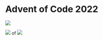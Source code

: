# Advent of Code 2022

![](https://img.shields.io/badge/stars%20⭐-4-yellow)

![](https://img.shields.io/badge/days%20completed-2-red) of ![](https://img.shields.io/badge/day%20📅-3-blue)
